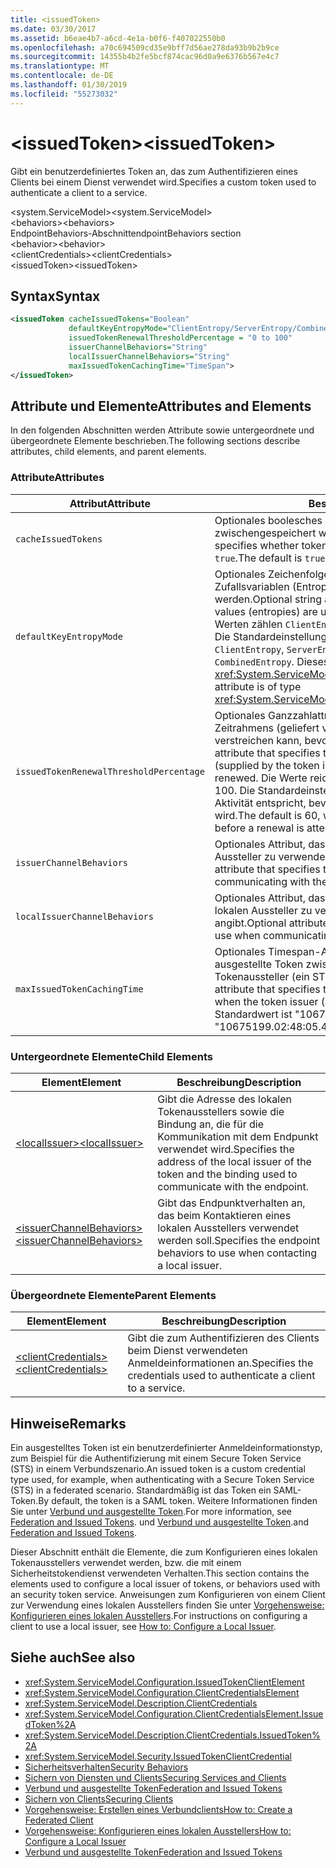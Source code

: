 ```yaml
---
title: <issuedToken>
ms.date: 03/30/2017
ms.assetid: b6eae4b7-a6cd-4e1a-b0f6-f407022550b0
ms.openlocfilehash: a70c694509cd35e9bff7d56ae278da93b9b2b9ce
ms.sourcegitcommit: 14355b4b2fe5bcf874cac96d0a9e6376b567e4c7
ms.translationtype: MT
ms.contentlocale: de-DE
ms.lasthandoff: 01/30/2019
ms.locfileid: "55273032"
---
```

# <a name="issuedtoken"></a><span data-ttu-id="fcf41-101">\<issuedToken></span><span class="sxs-lookup"><span data-stu-id="fcf41-101">\<issuedToken></span></span>
<span data-ttu-id="fcf41-102">Gibt ein benutzerdefiniertes Token an, das zum Authentifizieren eines Clients bei einem Dienst verwendet wird.</span><span class="sxs-lookup"><span data-stu-id="fcf41-102">Specifies a custom token used to authenticate a client to a service.</span></span>  
  
 <span data-ttu-id="fcf41-103">\<system.ServiceModel></span><span class="sxs-lookup"><span data-stu-id="fcf41-103">\<system.ServiceModel></span></span>  
<span data-ttu-id="fcf41-104">\<behaviors></span><span class="sxs-lookup"><span data-stu-id="fcf41-104">\<behaviors></span></span>  
<span data-ttu-id="fcf41-105">EndpointBehaviors-Abschnitt</span><span class="sxs-lookup"><span data-stu-id="fcf41-105">endpointBehaviors section</span></span>  
<span data-ttu-id="fcf41-106">\<behavior></span><span class="sxs-lookup"><span data-stu-id="fcf41-106">\<behavior></span></span>  
<span data-ttu-id="fcf41-107">\<clientCredentials></span><span class="sxs-lookup"><span data-stu-id="fcf41-107">\<clientCredentials></span></span>  
<span data-ttu-id="fcf41-108">\<issuedToken></span><span class="sxs-lookup"><span data-stu-id="fcf41-108">\<issuedToken></span></span>  
  
## <a name="syntax"></a><span data-ttu-id="fcf41-109">Syntax</span><span class="sxs-lookup"><span data-stu-id="fcf41-109">Syntax</span></span>  
  
```xml  
<issuedToken cacheIssuedTokens="Boolean"
             defaultKeyEntropyMode="ClientEntropy/ServerEntropy/CombinedEntropy"
             issuedTokenRenewalThresholdPercentage = "0 to 100"
             issuerChannelBehaviors="String"
             localIssuerChannelBehaviors="String"
             maxIssuedTokenCachingTime="TimeSpan">
</issuedToken>
```  
  
## <a name="attributes-and-elements"></a><span data-ttu-id="fcf41-110">Attribute und Elemente</span><span class="sxs-lookup"><span data-stu-id="fcf41-110">Attributes and Elements</span></span>  
 <span data-ttu-id="fcf41-111">In den folgenden Abschnitten werden Attribute sowie untergeordnete und übergeordnete Elemente beschrieben.</span><span class="sxs-lookup"><span data-stu-id="fcf41-111">The following sections describe attributes, child elements, and parent elements.</span></span>  
  
### <a name="attributes"></a><span data-ttu-id="fcf41-112">Attribute</span><span class="sxs-lookup"><span data-stu-id="fcf41-112">Attributes</span></span>  
  
|<span data-ttu-id="fcf41-113">Attribut</span><span class="sxs-lookup"><span data-stu-id="fcf41-113">Attribute</span></span>|<span data-ttu-id="fcf41-114">Beschreibung</span><span class="sxs-lookup"><span data-stu-id="fcf41-114">Description</span></span>|  
|---------------|-----------------|  
|`cacheIssuedTokens`|<span data-ttu-id="fcf41-115">Optionales boolesches Attribut, das angibt, ob Token zwischengespeichert werden.</span><span class="sxs-lookup"><span data-stu-id="fcf41-115">Optional Boolean attribute that specifies whether tokens are cached.</span></span> <span data-ttu-id="fcf41-116">Die Standardeinstellung ist `true`.</span><span class="sxs-lookup"><span data-stu-id="fcf41-116">The default is `true`.</span></span>|  
|`defaultKeyEntropyMode`|<span data-ttu-id="fcf41-117">Optionales Zeichenfolgenattribut, das angibt, welche Zufallsvariablen (Entropien) für Handshakevorgänge verwendet werden.</span><span class="sxs-lookup"><span data-stu-id="fcf41-117">Optional string attribute that specifies which random values (entropies) are used for handshake operations.</span></span> <span data-ttu-id="fcf41-118">Zu den Werten zählen `ClientEntropy`, `ServerEntropy` und `CombinedEntropy`. Die Standardeinstellung lautet `CombinedEntropy`.</span><span class="sxs-lookup"><span data-stu-id="fcf41-118">Values include `ClientEntropy`, `ServerEntropy`, and `CombinedEntropy`, The default is `CombinedEntropy`.</span></span> <span data-ttu-id="fcf41-119">Dieses Attribut ist vom Typ <xref:System.ServiceModel.Security.SecurityKeyEntropyMode>.</span><span class="sxs-lookup"><span data-stu-id="fcf41-119">This attribute is of type <xref:System.ServiceModel.Security.SecurityKeyEntropyMode>.</span></span>|  
|`issuedTokenRenewalThresholdPercentage`|<span data-ttu-id="fcf41-120">Optionales Ganzzahlattribut, das den Prozentwert eines gültigen Zeitrahmens (geliefert vom Tokenaussteller) angibt, der verstreichen kann, bevor ein Token erneuert wird.</span><span class="sxs-lookup"><span data-stu-id="fcf41-120">Optional integer attribute that specifies the percentage of a valid time frame (supplied by the token issuer) that can pass before a token is renewed.</span></span> <span data-ttu-id="fcf41-121">Die Werte reichen von 0 bis 100.</span><span class="sxs-lookup"><span data-stu-id="fcf41-121">Values are from 0 to 100.</span></span> <span data-ttu-id="fcf41-122">Die Standardeinstellung ist 60, was 60 % der Zeiten ohne Aktivität entspricht, bevor ein erneuter Versuch durchgeführt wird.</span><span class="sxs-lookup"><span data-stu-id="fcf41-122">The default is 60, which specifies 60% of the time passes before a renewal is attempted.</span></span>|  
|`issuerChannelBehaviors`|<span data-ttu-id="fcf41-123">Optionales Attribut, das das für die Kommunikation mit dem Aussteller zu verwendende Kanalverhalten angibt.</span><span class="sxs-lookup"><span data-stu-id="fcf41-123">Optional attribute that specifies the channel behaviors to use when communicating with the issuer.</span></span>|  
|`localIssuerChannelBehaviors`|<span data-ttu-id="fcf41-124">Optionales Attribut, das das für die Kommunikation mit dem lokalen Aussteller zu verwendende Kanalverhalten angibt.</span><span class="sxs-lookup"><span data-stu-id="fcf41-124">Optional attribute that specifies the channel behaviors to use when communicating with the local issuer.</span></span>|  
|`maxIssuedTokenCachingTime`|<span data-ttu-id="fcf41-125">Optionales Timespan-Attribut, das die Dauer angibt, die ausgestellte Token zwischengespeichert werden, wenn der Tokenaussteller (ein STS) keine Zeit angibt.</span><span class="sxs-lookup"><span data-stu-id="fcf41-125">Optional Timespan attribute that specifies the duration that issued tokens are cached when the token issuer (an STS) does not specify a time.</span></span> <span data-ttu-id="fcf41-126">Der Standardwert ist "10675199.02:48:05.4775807."</span><span class="sxs-lookup"><span data-stu-id="fcf41-126">The default is "10675199.02:48:05.4775807."</span></span>|  
  
### <a name="child-elements"></a><span data-ttu-id="fcf41-127">Untergeordnete Elemente</span><span class="sxs-lookup"><span data-stu-id="fcf41-127">Child Elements</span></span>  
  
|<span data-ttu-id="fcf41-128">Element</span><span class="sxs-lookup"><span data-stu-id="fcf41-128">Element</span></span>|<span data-ttu-id="fcf41-129">Beschreibung</span><span class="sxs-lookup"><span data-stu-id="fcf41-129">Description</span></span>|  
|-------------|-----------------|  
|[<span data-ttu-id="fcf41-130">\<localIssuer></span><span class="sxs-lookup"><span data-stu-id="fcf41-130">\<localIssuer></span></span>](../../../../../docs/framework/configure-apps/file-schema/wcf/localissuer.md)|<span data-ttu-id="fcf41-131">Gibt die Adresse des lokalen Tokenausstellers sowie die Bindung an, die für die Kommunikation mit dem Endpunkt verwendet wird.</span><span class="sxs-lookup"><span data-stu-id="fcf41-131">Specifies the address of the local issuer of the token and the binding used to communicate with the endpoint.</span></span>|  
|[<span data-ttu-id="fcf41-132">\<issuerChannelBehaviors></span><span class="sxs-lookup"><span data-stu-id="fcf41-132">\<issuerChannelBehaviors></span></span>](../../../../../docs/framework/configure-apps/file-schema/wcf/issuerchannelbehaviors-element.md)|<span data-ttu-id="fcf41-133">Gibt das Endpunktverhalten an, das beim Kontaktieren eines lokalen Ausstellers verwendet werden soll.</span><span class="sxs-lookup"><span data-stu-id="fcf41-133">Specifies the endpoint behaviors to use when contacting a local issuer.</span></span>|  
  
### <a name="parent-elements"></a><span data-ttu-id="fcf41-134">Übergeordnete Elemente</span><span class="sxs-lookup"><span data-stu-id="fcf41-134">Parent Elements</span></span>  
  
|<span data-ttu-id="fcf41-135">Element</span><span class="sxs-lookup"><span data-stu-id="fcf41-135">Element</span></span>|<span data-ttu-id="fcf41-136">Beschreibung</span><span class="sxs-lookup"><span data-stu-id="fcf41-136">Description</span></span>|  
|-------------|-----------------|  
|[<span data-ttu-id="fcf41-137">\<clientCredentials></span><span class="sxs-lookup"><span data-stu-id="fcf41-137">\<clientCredentials></span></span>](../../../../../docs/framework/configure-apps/file-schema/wcf/clientcredentials.md)|<span data-ttu-id="fcf41-138">Gibt die zum Authentifizieren des Clients beim Dienst verwendeten Anmeldeinformationen an.</span><span class="sxs-lookup"><span data-stu-id="fcf41-138">Specifies the credentials used to authenticate a client to a service.</span></span>|  
  
## <a name="remarks"></a><span data-ttu-id="fcf41-139">Hinweise</span><span class="sxs-lookup"><span data-stu-id="fcf41-139">Remarks</span></span>  
 <span data-ttu-id="fcf41-140">Ein ausgestelltes Token ist ein benutzerdefinierter Anmeldeinformationstyp, zum Beispiel für die Authentifizierung mit einem Secure Token Service (STS) in einem Verbundszenario.</span><span class="sxs-lookup"><span data-stu-id="fcf41-140">An issued token is a custom credential type used, for example, when authenticating with a Secure Token Service (STS) in a federated scenario.</span></span> <span data-ttu-id="fcf41-141">Standardmäßig ist das Token ein SAML-Token.</span><span class="sxs-lookup"><span data-stu-id="fcf41-141">By default, the token is a SAML token.</span></span> <span data-ttu-id="fcf41-142">Weitere Informationen finden Sie unter [Verbund und ausgestellte Token](../../../../../docs/framework/wcf/feature-details/federation-and-issued-tokens.md).</span><span class="sxs-lookup"><span data-stu-id="fcf41-142">For more information, see [Federation and Issued Tokens](../../../../../docs/framework/wcf/feature-details/federation-and-issued-tokens.md).</span></span> <span data-ttu-id="fcf41-143">und [Verbund und ausgestellte Token](../../../../../docs/framework/wcf/feature-details/federation-and-issued-tokens.md).</span><span class="sxs-lookup"><span data-stu-id="fcf41-143">and [Federation and Issued Tokens](../../../../../docs/framework/wcf/feature-details/federation-and-issued-tokens.md).</span></span>  
  
 <span data-ttu-id="fcf41-144">Dieser Abschnitt enthält die Elemente, die zum Konfigurieren eines lokalen Tokenausstellers verwendet werden, bzw. die mit einem Sicherheitstokendienst verwendeten Verhalten.</span><span class="sxs-lookup"><span data-stu-id="fcf41-144">This section contains the elements used to configure a local issuer of tokens, or behaviors used with an security token service.</span></span> <span data-ttu-id="fcf41-145">Anweisungen zum Konfigurieren von einem Client zur Verwendung eines lokalen Ausstellers finden Sie unter [Vorgehensweise: Konfigurieren eines lokalen Ausstellers](../../../../../docs/framework/wcf/feature-details/how-to-configure-a-local-issuer.md).</span><span class="sxs-lookup"><span data-stu-id="fcf41-145">For instructions on configuring a client to use a local issuer, see [How to: Configure a Local Issuer](../../../../../docs/framework/wcf/feature-details/how-to-configure-a-local-issuer.md).</span></span>  
  
## <a name="see-also"></a><span data-ttu-id="fcf41-146">Siehe auch</span><span class="sxs-lookup"><span data-stu-id="fcf41-146">See also</span></span>
- <xref:System.ServiceModel.Configuration.IssuedTokenClientElement>
- <xref:System.ServiceModel.Configuration.ClientCredentialsElement>
- <xref:System.ServiceModel.Description.ClientCredentials>
- <xref:System.ServiceModel.Configuration.ClientCredentialsElement.IssuedToken%2A>
- <xref:System.ServiceModel.Description.ClientCredentials.IssuedToken%2A>
- <xref:System.ServiceModel.Security.IssuedTokenClientCredential>
- [<span data-ttu-id="fcf41-147">Sicherheitsverhalten</span><span class="sxs-lookup"><span data-stu-id="fcf41-147">Security Behaviors</span></span>](../../../../../docs/framework/wcf/feature-details/security-behaviors-in-wcf.md)
- [<span data-ttu-id="fcf41-148">Sichern von Diensten und Clients</span><span class="sxs-lookup"><span data-stu-id="fcf41-148">Securing Services and Clients</span></span>](../../../../../docs/framework/wcf/feature-details/securing-services-and-clients.md)
- [<span data-ttu-id="fcf41-149">Verbund und ausgestellte Token</span><span class="sxs-lookup"><span data-stu-id="fcf41-149">Federation and Issued Tokens</span></span>](../../../../../docs/framework/wcf/feature-details/federation-and-issued-tokens.md)
- [<span data-ttu-id="fcf41-150">Sichern von Clients</span><span class="sxs-lookup"><span data-stu-id="fcf41-150">Securing Clients</span></span>](../../../../../docs/framework/wcf/securing-clients.md)
- [<span data-ttu-id="fcf41-151">Vorgehensweise: Erstellen eines Verbundclients</span><span class="sxs-lookup"><span data-stu-id="fcf41-151">How to: Create a Federated Client</span></span>](../../../../../docs/framework/wcf/feature-details/how-to-create-a-federated-client.md)
- [<span data-ttu-id="fcf41-152">Vorgehensweise: Konfigurieren eines lokalen Ausstellers</span><span class="sxs-lookup"><span data-stu-id="fcf41-152">How to: Configure a Local Issuer</span></span>](../../../../../docs/framework/wcf/feature-details/how-to-configure-a-local-issuer.md)
- [<span data-ttu-id="fcf41-153">Verbund und ausgestellte Token</span><span class="sxs-lookup"><span data-stu-id="fcf41-153">Federation and Issued Tokens</span></span>](../../../../../docs/framework/wcf/feature-details/federation-and-issued-tokens.md)

